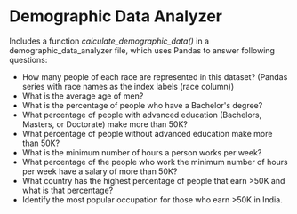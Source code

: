 # Demographic Data Analyzer
Includes a function *calculate_demographic_data()* in a demographic_data_analyzer file, which uses Pandas to answer following questions:

* How many people of each race are represented in this dataset? (Pandas series with race names as the index labels (race column))
* What is the average age of men?
* What is the percentage of people who have a Bachelor's degree?
* What percentage of people with advanced education (Bachelors, Masters, or Doctorate) make more than 50K?
* What percentage of people without advanced education make more than 50K?
* What is the minimum number of hours a person works per week?
* What percentage of the people who work the minimum number of hours per week have a salary of more than 50K?
* What country has the highest percentage of people that earn >50K and what is that percentage?
* Identify the most popular occupation for those who earn >50K in India.
